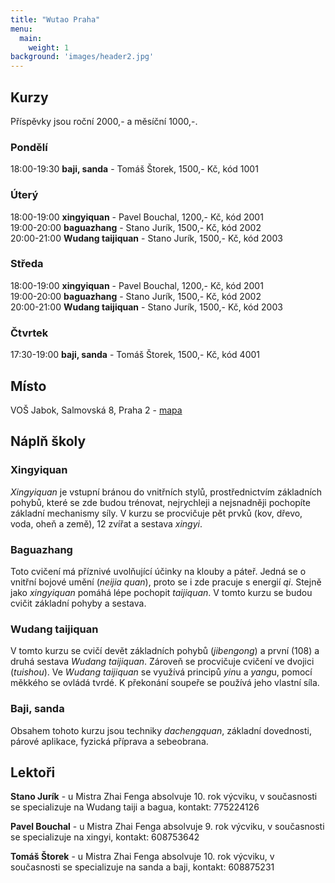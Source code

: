 ```yaml
---
title: "Wutao Praha"
menu:
  main:
    weight: 1
background: 'images/header2.jpg'
---
```

## Kurzy

Příspěvky jsou roční 2000,- a měsíční 1000,-.

### Pondělí
18:00-19:30 **baji, sanda** - Tomáš Štorek, 1500,- Kč, kód 1001

### Úterý
18:00-19:00 **xingyiquan** - Pavel Bouchal, 1200,- Kč, kód 2001  
19:00-20:00 **baguazhang** - Stano Jurík, 1500,- Kč, kód 2002  
20:00-21:00 **Wudang taijiquan** - Stano Jurík, 1500,- Kč, kód 2003

### Středa
18:00-19:00 **xingyiquan** - Pavel Bouchal, 1200,- Kč, kód 2001  
19:00-20:00 **baguazhang** - Stano Jurík, 1500,- Kč, kód 2002  
20:00-21:00 **Wudang taijiquan** - Stano Jurík, 1500,- Kč, kód 2003

### Čtvrtek
17:30-19:00 **baji, sanda** - Tomáš Štorek, 1500,- Kč, kód 4001

## Místo
VOŠ Jabok, Salmovská 8, Praha 2 - [mapa](http://mapy.cz/#x=14.426172&y=50.074359&z=15&d=firm_361832_0_1&t=s&q=VO%C5%A0%20Jabok%2C%20Salmovsk%C3%A1%208%2C%20Praha%202&qp=10.576042_48.028367_20.388111_51.397415_6)

## Náplň školy

### Xingyiquan
*Xingyiquan* je vstupní bránou do vnitřních stylů, prostřednictvím základních pohybů, které se zde budou trénovat, nejrychleji a nejsnadněji pochopíte základní mechanismy síly. V kurzu se procvičuje pět prvků (kov, dřevo, voda, oheň a země), 12 zvířat a sestava *xingyi*.

### Baguazhang
Toto cvičení má příznivé uvolňující účinky na klouby a páteř. Jedná se o vnitřní bojové umění (*neijia quan*), proto se i zde pracuje s energií *qi*. Stejně jako *xingyiquan* pomáhá lépe pochopit *taijiquan*. V tomto kurzu se budou cvičit základní pohyby a sestava.

### Wudang taijiquan
V tomto kurzu se cvičí devět základních pohybů (*jibengong*) a první (108) a druhá sestava *Wudang taijiquan*. Zároveň se procvičuje cvičení ve dvojici (*tuishou*). Ve *Wudang taijiquan* se využívá principů *yin*u a *yang*u, pomocí měkkého se ovládá tvrdé. K překonání soupeře se používá jeho vlastní síla.

### Baji, sanda
Obsahem tohoto kurzu jsou techniky *dachengquan*, základní dovednosti, párové aplikace, fyzická příprava a sebeobrana.

## Lektoři

**Stano Jurík** - u Mistra Zhai Fenga absolvuje 10. rok výcviku, v současnosti se specializuje na Wudang taiji a bagua, kontakt: 775224126

**Pavel Bouchal** - u Mistra Zhai Fenga absolvuje 9. rok výcviku, v současnosti se specializuje na xingyi, kontakt: 608753642

**Tomáš Štorek** - u Mistra Zhai Fenga absolvuje 10. rok  výcviku, v současnosti se specializuje na sanda a baji, kontakt: 608875231
